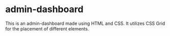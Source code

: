# admin-dashboard

This is an admin-dashboard made using HTML and CSS. It utilizes CSS Grid for the placement of different elements.
